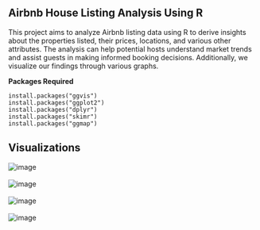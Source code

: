 ## Airbnb House Listing Analysis Using R

This project aims to analyze Airbnb listing data using R to derive insights about the properties listed, their prices, locations, and various other attributes. The analysis can help potential hosts understand market trends and assist guests in making informed booking decisions. Additionally, we visualize our findings through various graphs.

**Packages Required**

```
install.packages("ggvis")
install.packages("ggplot2")
install.packages("dplyr")
install.packages("skimr")
install.packages("ggmap")

```
## Visualizations

 ![image](https://github.com/user-attachments/assets/dcff8c69-ff85-439e-9bc8-5339bbebc6e9)\
<br/>
 ![image](https://github.com/user-attachments/assets/1ac0b1df-1895-4f43-86b0-a05e27e88536)\
<br/>
 ![image](https://github.com/user-attachments/assets/78607893-a5d8-4114-b962-8aae3af1a799)\
<br/>
 ![image](https://github.com/user-attachments/assets/029c94b7-47c3-4c02-94ac-92833bd3be55)




